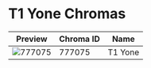 # T1 Yone Chromas

| Preview | Chroma ID | Name |
|---------|-----------|------|
| ![777075](https://raw.communitydragon.org/latest/plugins/rcp-be-lol-game-data/global/default/v1/champion-chroma-images/777/777075.png) | 777075 | T1 Yone |
